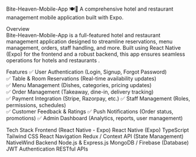 Bite-Heaven-Mobile-App 🍽️📱
A comprehensive hotel and restaurant management mobile application built with Expo.                                          
                                                                                                    
Overview                                                     
Bite-Heaven-Mobile-App is a full-featured hotel and restaurant management application designed to streamline reservations, menu management, orders, staff handling, and more. Built using React Native (Expo) for the frontend and a robust backend, this app ensures seamless operations for hotels and restaurants  .   
   
Features
✅ User Authentication (Login, Signup, Forgot Password)                      
✅ Table & Room Reservations (Real-time availability updates)          
✅ Menu Management (Dishes, categories, pricing updates)        
✅ Order Management (Takeaway, dine-in, delivery tracking)                                                  
✅ Payment Integration (Stripe, Razorpay, etc.)
✅ Staff Management (Roles, permissions, schedules)           
✅ Customer Feedback & Ratings
✅ Push Notifications (Order status, promotions)
✅ Admin Dashboard (Analytics, reports, user management)

Tech Stack
Frontend (React Native - Expo)
React Native (Expo)
TypeScript
Tailwind CSS
React Navigation
Redux / Context API (State Management)
NativeWind
Backend
Node.js & Express.js
MongoDB / Firebase (Database)
JWT Authentication
RESTful APIs
